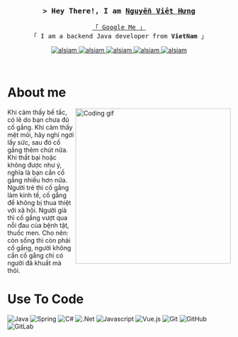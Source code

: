 <!-- Intro  -->
<h3 align="center">
        <samp>&gt; Hey There!, I am
                <b><a target="_blank" href="https://alsiam.com">Nguyễn Việt Hưng</a></b>
        </samp>
</h3>


<p align="center"> 
  <samp>
    <a href="https://www.google.com/search?q=Nguyễn+Việt+Hưng">「 Google Me 」</a>
    <br>
    「 I am a backend Java developer from <b>VietNam</b> 」
    <br>
  </samp>
</p>

<p align="center">
 <a href="#" target="blank">
  <img src="https://img.shields.io/badge/Website-DC143C?style=for-the-badge&logo=medium&logoColor=white" alt="alsiam" />
 </a><a href="https://linkedin.com/in/hưng-nguyễn-4923662a0" target="_blank">
  <img src="https://img.shields.io/badge/LinkedIn-0077B5?style=for-the-badge&logo=linkedin&logoColor=white" alt="alsiam"/>
 </a><a href="https://dev.to/hungcute" target="_blank">
  <img src="https://img.shields.io/badge/dev.to-0A0A0A?style=for-the-badge&logo=dev.to&logoColor=white" alt="alsiam" />
 </a><a href="https://www.instagram.com/hung_w03/" target="_blank">
  <img src="https://img.shields.io/badge/Instagram-fe4164?style=for-the-badge&logo=instagram&logoColor=white" alt="alsiam" />
 </a><a href="https://www.facebook.com/ngviethungw0106" target="_blank">
  <img src="https://img.shields.io/badge/Facebook-20BEFF?&style=for-the-badge&logo=facebook&logoColor=white" alt="alsiam"  />
  </a> 
</p>
<br />

<!-- About Section -->
 # About me
 
<p>
 <img align="right" width="350" src="/assets/programmer.gif" alt="Coding gif" />
  
Khi cảm thấy bế tắc, có lẽ do bạn chưa đủ cố gắng.
Khi cảm thấy mệt mỏi, hãy nghỉ ngơi lấy sức, sau đó cố gắng thêm chút nữa.
Khi thất bại hoặc không được như ý, nghĩa là bạn cần cố gắng nhiều hơn nữa.
Người trẻ thì cố gắng làm kinh tế, cố gắng để không bị thua thiệt với xã hội.
Người già thì cố gắng vượt qua nỗi đau của bệnh tật, thuốc men.
Cho nên: còn sống thì còn phải cố gắng, người không cần cố gắng chỉ có người đã khuất mà thôi.
</p>

# Use To Code

![Java](https://img.shields.io/badge/java-%23ED8B00.svg?style=for-the-badge&logo=openjdk&logoColor=white)
![Spring](https://img.shields.io/badge/spring-%236DB33F.svg?style=for-the-badge&logo=spring&logoColor=white)
![C#](https://img.shields.io/badge/c%23-%23239120.svg?style=for-the-badge&logo=c-sharp&logoColor=white)
![.Net](https://img.shields.io/badge/.NET-5C2D91?style=for-the-badge&logo=.net&logoColor=white)
![Javascript](https://img.shields.io/badge/Javascript-F0DB4F?style=for-the-badge&labelColor=black&logo=javascript&logoColor=F0DB4F)
![Vue.js](https://img.shields.io/badge/vuejs-%2335495e.svg?style=for-the-badge&logo=vuedotjs&logoColor=%234FC08D)
![Git](https://img.shields.io/badge/Git-F05032?style=for-the-badge&logo=git&logoColor=white)
![GitHub](https://img.shields.io/badge/github-%23121011.svg?style=for-the-badge&logo=github&logoColor=white)
![GitLab](https://img.shields.io/badge/gitlab-%23181717.svg?style=for-the-badge&logo=gitlab&logoColor=white)

<br/>
